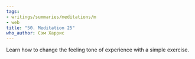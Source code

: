 ```yaml
---
tags:
- writings/summaries/meditations/m
- web
title: "50. Meditation 25"
who_author: Сэм Харрис
---
```


Learn how to change the feeling tone of experience with a simple exercise.